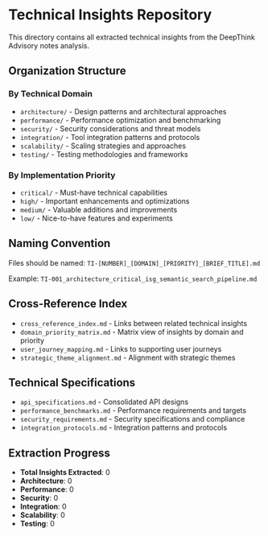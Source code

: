 # Technical Insights Repository

This directory contains all extracted technical insights from the DeepThink Advisory notes analysis.

## Organization Structure

### By Technical Domain
- `architecture/` - Design patterns and architectural approaches
- `performance/` - Performance optimization and benchmarking
- `security/` - Security considerations and threat models
- `integration/` - Tool integration patterns and protocols
- `scalability/` - Scaling strategies and approaches
- `testing/` - Testing methodologies and frameworks

### By Implementation Priority
- `critical/` - Must-have technical capabilities
- `high/` - Important enhancements and optimizations
- `medium/` - Valuable additions and improvements
- `low/` - Nice-to-have features and experiments

## Naming Convention
Files should be named: `TI-[NUMBER]_[DOMAIN]_[PRIORITY]_[BRIEF_TITLE].md`

Example: `TI-001_architecture_critical_isg_semantic_search_pipeline.md`

## Cross-Reference Index
- `cross_reference_index.md` - Links between related technical insights
- `domain_priority_matrix.md` - Matrix view of insights by domain and priority
- `user_journey_mapping.md` - Links to supporting user journeys
- `strategic_theme_alignment.md` - Alignment with strategic themes

## Technical Specifications
- `api_specifications.md` - Consolidated API designs
- `performance_benchmarks.md` - Performance requirements and targets
- `security_requirements.md` - Security specifications and compliance
- `integration_protocols.md` - Integration patterns and protocols

## Extraction Progress
- **Total Insights Extracted**: 0
- **Architecture**: 0
- **Performance**: 0
- **Security**: 0
- **Integration**: 0
- **Scalability**: 0
- **Testing**: 0